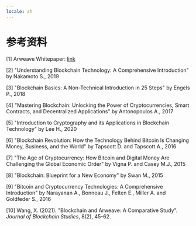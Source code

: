 ```yaml
---
locale: zh
---
```

# 参考资料

[1] Arweave Whitepaper: [link](https://arweave.org/whitepaper.pdf)

[2] "Understanding Blockchain Technology: A Comprehensive Introduction" by Nakamoto S., 2019

[3] "Blockchain Basics: A Non-Technical Introduction in 25 Steps" by Engels P., 2018

[4] "Mastering Blockchain: Unlocking the Power of Cryptocurrencies, Smart Contracts, and Decentralized Applications" by Antonopoulos A., 2017

[5] "Introduction to Cryptography and its Applications in Blockchain Technology" by Lee H., 2020

[6] "Blockchain Revolution: How the Technology Behind Bitcoin Is Changing Money, Business, and the World" by Tapscott D. and Tapscott A., 2016

[7] "The Age of Cryptocurrency: How Bitcoin and Digital Money Are Challenging the Global Economic Order" by Vigna P. and Casey M.J., 2015

[8] "Blockchain: Blueprint for a New Economy" by Swan M., 2015

[9] "Bitcoin and Cryptocurrency Technologies: A Comprehensive Introduction" by Narayanan A., Bonneau J., Felten E., Miller A. and Goldfeder S., 2016

[10] Wang, X. (2021). "Blockchain and Arweave: A Comparative Study". *Journal of Blockchain Studies*, 8(2), 45-62.